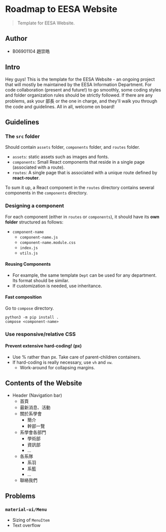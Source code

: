 # Roadmap to EESA Website
> Template for EESA Website.

## Author
- B06901104 趙崇皓

## Intro
Hey guys! This is the template for the EESA Website - an ongoing project that will mostly be maintained by the EESA Information Department. For code collaboration (present and future!) to go smoothly, some coding styles and folder organization rules should be strictly followed. If there are any problems, ask your 部長 or the one in charge, and they'll walk you through the code and guidelines. All in all, welcome on board!

## Guidelines
### The `src` folder
Should contain `assets` folder, `components` folder, and `routes` folder.
- `assets`: static assets such as images and fonts.
- `components`: Small React components that reside in a single page (associated with a route).
- `routes`: A single page that is associated with a unique route defined by **react-router**.

To sum it up, a React component in the `routes` directory contains several components in the `components` directory.

### Designing a component

For each component (either in `routes` or `components`), it should have its **own folder** structured as follows:

- `component-name`
    - `component-name.js`
    - `component-name.module.css`
    - `index.js`
    - `utils.js`

#### Reusing Components
- For example, the same template `Dept` can be used for any department. Its format should be similar.
- If customization is needed, use inheritance.

#### Fast composition
Go to `compose` directory.
```
python3 -m pip install .
compose <component-name>
```

### Use responsive/relative CSS
#### Prevent extensive hard-coding! (px)
- Use % rather than px. Take care of parent-children containers.
- If hard-coding is really necessary, use `vh` and `vw`.
    - Work-around for collapsing margins.

## Contents of the Website
- Header (Navigation bar)
    - 首頁
    - 最新消息、活動
    - 關於系學會
        - 簡介
        - 幹部一覽
    - 系學會各部門
        - 學術部
        - 資訊部
        - ...
    - 各系隊
        - 系羽 
        - 系籃
        - ...
    - 聯絡我們

## Problems
### `material-ui/Menu`
- Sizing of `MenuItem`
- Text overflow